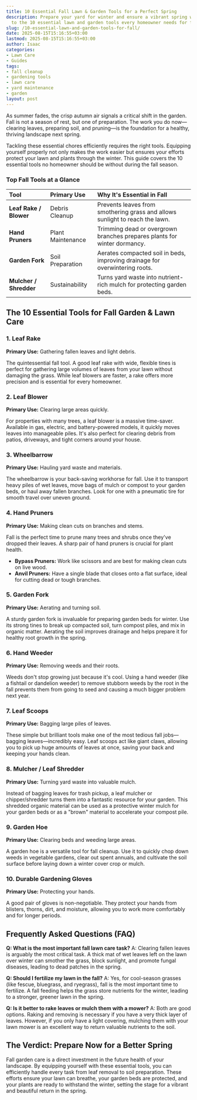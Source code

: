 ```yaml
---
title: 10 Essential Fall Lawn & Garden Tools for a Perfect Spring
description: Prepare your yard for winter and ensure a vibrant spring with our guide
  to the 10 essential lawn and garden tools every homeowner needs for fall cleanup.
slug: /10-essential-lawn-and-garden-tools-for-fall/
date: 2025-08-15T15:16:55+03:00
lastmod: 2025-08-15T15:16:55+03:00
author: Isaac
categories:
- Lawn Care
- Guides
tags:
- fall cleanup
- gardening tools
- lawn care
- yard maintenance
- garden
layout: post
---
```

As summer fades, the crisp autumn air signals a critical shift in the garden. Fall is not a season of rest, but one of preparation. The work you do now—clearing leaves, preparing soil, and pruning—is the foundation for a healthy, thriving landscape next spring.

Tackling these essential chores efficiently requires the right tools. Equipping yourself properly not only makes the work easier but ensures your efforts protect your lawn and plants through the winter. This guide covers the 10 essential tools no homeowner should be without during the fall season.

### Top Fall Tools at a Glance

| Tool | Primary Use | Why It's Essential in Fall |
| :--- | :--- | :--- |
| **Leaf Rake / Blower** | Debris Cleanup | Prevents leaves from smothering grass and allows sunlight to reach the lawn. |
| **Hand Pruners** | Plant Maintenance | Trimming dead or overgrown branches prepares plants for winter dormancy. |
| **Garden Fork** | Soil Preparation | Aerates compacted soil in beds, improving drainage for overwintering roots. |
| **Mulcher / Shredder** | Sustainability | Turns yard waste into nutrient-rich mulch for protecting garden beds. |

## The 10 Essential Tools for Fall Garden & Lawn Care

### 1. Leaf Rake
**Primary Use:** Gathering fallen leaves and light debris.

The quintessential fall tool. A good leaf rake with wide, flexible tines is perfect for gathering large volumes of leaves from your lawn without damaging the grass. While leaf blowers are faster, a rake offers more precision and is essential for every homeowner.

### 2. Leaf Blower
**Primary Use:** Clearing large areas quickly.

For properties with many trees, a leaf blower is a massive time-saver. Available in gas, electric, and battery-powered models, it quickly moves leaves into manageable piles. It's also perfect for clearing debris from patios, driveways, and tight corners around your house.

### 3. Wheelbarrow
**Primary Use:** Hauling yard waste and materials.

The wheelbarrow is your back-saving workhorse for fall. Use it to transport heavy piles of wet leaves, move bags of mulch or compost to your garden beds, or haul away fallen branches. Look for one with a pneumatic tire for smooth travel over uneven ground.

### 4. Hand Pruners
**Primary Use:** Making clean cuts on branches and stems.

Fall is the perfect time to prune many trees and shrubs once they've dropped their leaves. A sharp pair of hand pruners is crucial for plant health.
*   **Bypass Pruners:** Work like scissors and are best for making clean cuts on live wood.
*   **Anvil Pruners:** Have a single blade that closes onto a flat surface, ideal for cutting dead or tough branches.

### 5. Garden Fork
**Primary Use:** Aerating and turning soil.

A sturdy garden fork is invaluable for preparing garden beds for winter. Use its strong tines to break up compacted soil, turn compost piles, and mix in organic matter. Aerating the soil improves drainage and helps prepare it for healthy root growth in the spring.

### 6. Hand Weeder
**Primary Use:** Removing weeds and their roots.

Weeds don't stop growing just because it's cool. Using a hand weeder (like a fishtail or dandelion weeder) to remove stubborn weeds by the root in the fall prevents them from going to seed and causing a much bigger problem next year.

### 7. Leaf Scoops
**Primary Use:** Bagging large piles of leaves.

These simple but brilliant tools make one of the most tedious fall jobs—bagging leaves—incredibly easy. Leaf scoops act like giant claws, allowing you to pick up huge amounts of leaves at once, saving your back and keeping your hands clean.

### 8. Mulcher / Leaf Shredder
**Primary Use:** Turning yard waste into valuable mulch.

Instead of bagging leaves for trash pickup, a leaf mulcher or chipper/shredder turns them into a fantastic resource for your garden. This shredded organic material can be used as a protective winter mulch for your garden beds or as a "brown" material to accelerate your compost pile.

### 9. Garden Hoe
**Primary Use:** Clearing beds and weeding large areas.

A garden hoe is a versatile tool for fall cleanup. Use it to quickly chop down weeds in vegetable gardens, clear out spent annuals, and cultivate the soil surface before laying down a winter cover crop or mulch.

### 10. Durable Gardening Gloves
**Primary Use:** Protecting your hands.

A good pair of gloves is non-negotiable. They protect your hands from blisters, thorns, dirt, and moisture, allowing you to work more comfortably and for longer periods.

## Frequently Asked Questions (FAQ)

**Q: What is the most important fall lawn care task?**
A: Clearing fallen leaves is arguably the most critical task. A thick mat of wet leaves left on the lawn over winter can smother the grass, block sunlight, and promote fungal diseases, leading to dead patches in the spring.

**Q: Should I fertilize my lawn in the fall?**
A: Yes, for cool-season grasses (like fescue, bluegrass, and ryegrass), fall is the most important time to fertilize. A fall feeding helps the grass store nutrients for the winter, leading to a stronger, greener lawn in the spring.

**Q: Is it better to rake leaves or mulch them with a mower?**
A: Both are good options. Raking and removing is necessary if you have a very thick layer of leaves. However, if you only have a light covering, mulching them with your lawn mower is an excellent way to return valuable nutrients to the soil.

## The Verdict: Prepare Now for a Better Spring

Fall garden care is a direct investment in the future health of your landscape. By equipping yourself with these essential tools, you can efficiently handle every task from leaf removal to soil preparation. These efforts ensure your lawn can breathe, your garden beds are protected, and your plants are ready to withstand the winter, setting the stage for a vibrant and beautiful return in the spring.
